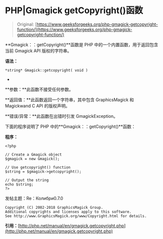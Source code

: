 # PHP|Gmagick getCopyright()函数

> Original: [https://www.geeksforgeeks.org/php-gmagick-getcopyright-function/](https://www.geeksforgeeks.org/php-gmagick-getcopyright-function/)

**Gmagick：：getCopyright()**函数是 PHP 中的一个内置函数，用于返回包含当前 Gmagick API 版权的字符串。

**语法：**

```
*string* Gmagick::getcopyright( void )
```

*
**参数：**此函数不接受任何参数。

**返回值：**此函数返回一个字符串，其中包含 GraphicsMagick 和 Magickwand C API 的版权声明。

**错误/异常：**此函数在出错时引发 GmagickException。

下面的程序说明了 PHP 中的**Gmagick：：getCopyright()**函数：

**程序：**

```
<?php 

// Create a Gmagick object 
$gmagick = new Gmagick(); 

// Use getcopyright() function 
$string = $gmagick->getcopyright();

// Output the string
echo $string; 
?> 
```

发帖主题：Re：Колибри0.7.0

```
Copyright (C) 2002-2018 GraphicsMagick Group. 
Additional copyrights and licenses apply to this software. 
See http://www.GraphicsMagick.org/www/Copyright.html for details.
```

**引用：**[http://php.net/manual/en/gmagick.getcopyright.php](http://php.net/manual/en/gmagick.getcopyright.php)